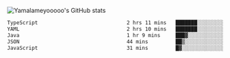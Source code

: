 ![Yamalameyooooo's GitHub stats](https://github-readme-stats.vercel.app/api?username=yamalameyooooo&theme=transparent&show_icons=true\&show=reviews,discussions_started,discussions_answered,prs_merged,prs_merged_percentage)

<!--START_SECTION:waka-->

```txt
TypeScript                             2 hrs 11 mins   ███████░░░░░░░░░░░░░░░░░░   27.59 %
YAML                                   2 hrs 10 mins   ███████░░░░░░░░░░░░░░░░░░   27.43 %
Java                                   1 hr 9 mins     ███▓░░░░░░░░░░░░░░░░░░░░░   14.49 %
JSON                                   44 mins         ██▒░░░░░░░░░░░░░░░░░░░░░░   09.35 %
JavaScript                             31 mins         █▓░░░░░░░░░░░░░░░░░░░░░░░   06.61 %
```

<!--END_SECTION:waka-->
